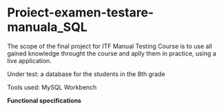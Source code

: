 # Proiect-examen-testare-manuala_SQL

The scope of the final project for ITF Manual Testing Course is to use all gained knowledge throught the course and aplly them in practice, using a live application.

Under test: a database for the students in the 8th grade

Tools used: MySQL Workbench

**Functional specifications**
